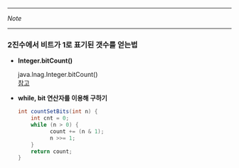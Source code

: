- - -      
<i> Note </i>     
- - -     
     

### 2진수에서 비트가 1로 표기된 갯수를 얻는법
    
* <b> Integer.bitCount() </b>      
  
  java.lnag.Integer.bitCount()    
  [참고](https://www.tutorialspoint.com/java/lang/integer_bitcount.htm)   
  
* <b> while, bit 연산자를 이용해 구하기 </b>        
  
  ```java
  int countSetBits(int n) {
      int cnt = 0;
      while (n > 0) {
            count += (n & 1);
            n >>= 1;
      }
      return count;
  }
  ```      
  
    
  
  

